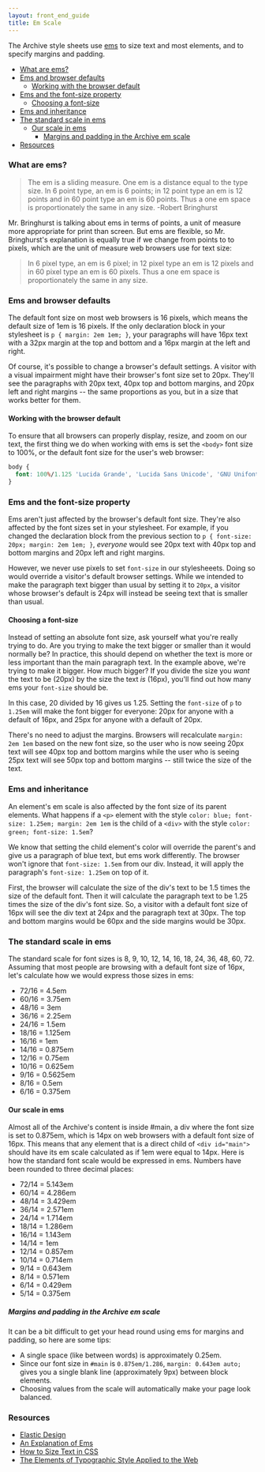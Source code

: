 ```yaml
---
layout: front_end_guide
title: Em Scale
---
```

The Archive style sheets use [ems](http://www.w3.org/TR/CSS21/syndata.html#length-units) to size text and most elements, and to specify margins and padding.

* [What are ems?](#what-are-ems)
* [Ems and browser defaults](#ems-and-browser-defaults)
    * [Working with the browser default](#ems-and-browser-defaults-working-with-the-browser-default)
* [Ems and the font-size property](#ems-and-the-font-size-property)
    * [Choosing a font-size](#ems-and-the-font-size-property-choosing-a-font-size)
* [Ems and inheritance](#ems-and-inheritance)
* [The standard scale in ems](#standard-scale)
    * [Our scale in ems](#standard-scale-our-scale)
        * [Margins and padding in the Archive em scale](#standard-scale-our-scale-margins-and-padding)
* [Resources](#resources)

<h3 id="what-are-ems">What are ems?</h3>

> The em is a sliding measure. One em is a distance equal to the type size. In 6 point type, an em is 6 points; in 12 point type an em is 12 points and in 60 point type an em is 60 points. Thus a one em space is proportionately the same in any size.
> -Robert Bringhurst

Mr. Bringhurst is talking about ems in terms of points, a unit of measure more appropriate for print than screen. But ems are flexible, so Mr. Bringhurst's explanation is equally true if we change from points to to pixels, which are the unit of measure web browsers use for text size:

> In 6 pixel type, an em is 6 pixel; in 12 pixel type an em is 12 pixels and in 60 pixel type an em is 60 pixels. Thus a one em space is proportionately the same in any size.

<h3 id="ems-and-browser-defaults">Ems and browser defaults</h3>

The default font size on most web browsers is 16 pixels, which means the default size of 1em is 16 pixels. If the only declaration block in your stylesheet is `p { margin: 2em 1em; }`, your paragraphs will have 16px text with a 32px margin at the top and bottom and a 16px margin at the left and right.

Of course, it's possible to change a browser's default settings. A visitor with a visual impairment might have their browser's font size set to 20px. They'll see the paragraphs with 20px text, 40px top and bottom margins, and 20px left and right margins -- the same proportions as you, but in a size that works better for them.

<h4 id="ems-and-browser-defaults-working-with-the-browser-default">Working with the browser default</h4>

To ensure that all browsers can properly display, resize, and zoom on our text, the first thing we do when working with ems is set the `<body>` font size to 100%, or the default font size for the user's web browser:

```css
body {
  font: 100%/1.125 'Lucida Grande', 'Lucida Sans Unicode', 'GNU Unifont', Verdana, Helvetica, sans-serif;
}
```

<h3 id="ems-and-the-font-size-property">Ems and the font-size property</h3>

Ems aren't just affected by the browser's default font size. They're also affected by the font sizes set in your stylesheet. For example, if you changed the declaration block from the previous section to `p { font-size: 20px; margin: 2em 1em; }`, *everyone* would see 20px text with 40px top and bottom margins and 20px left and right margins.

However, we never use pixels to set `font-size` in our stylesheeets. Doing so would override a visitor's default browser settings. While we intended to make the paragraph text bigger than usual by setting it to `20px`, a visitor whose browser's default is 24px will instead be seeing text that is smaller than usual.

<h4 id="ems-and-the-font-size-property-choosing-a-font-size">Choosing a font-size</h4>

Instead of setting an absolute font size, ask yourself what you're really trying to do. Are you trying to make the text bigger or smaller than it would normally be? In practice, this should depend on whether the text is more or less important than the main paragraph text. In the example above, we're trying to make it bigger. How much bigger? If you divide the size you *want* the text to be (20px) by the size the text *is* (16px), you'll find out how many ems your `font-size` should be.

In this case, 20 divided by 16 gives us 1.25. Setting the `font-size` of `p` to `1.25em` will make the font bigger for everyone: 20px for anyone with a default of 16px, and 25px for anyone with a default of 20px.

There's no need to adjust the margins. Browsers will recalculate `margin: 2em 1em` based on the new font size, so the user who is now seeing 20px text will see 40px top and bottom margins while the user who is seeing 25px text will see 50px top and bottom margins -- still twice the size of the text.

<h3 id="ems-and-inheritance">Ems and inheritance</h3>

An element's em scale is also affected by the font size of its parent elements. What happens if a `<p>` element with the style `color: blue; font-size: 1.25em; margin: 2em 1em` is the child of a `<div>` with the style `color: green; font-size: 1.5em`?

We know that setting the child element's color will override the parent's and give us a paragraph of blue text, but ems work differently. The browser won't ignore that `font-size: 1.5em` from our div. Instead, it will apply the paragraph's `font-size: 1.25em` on top of it.

First, the browser will calculate the size of the div's text to be 1.5 times the size of the default font. Then it will calculate the paragraph text to be 1.25 times the size of the div's font size. So, a visitor with a default font size of 16px will see the div text at 24px and the paragraph text at 30px. The top and bottom margins would be 60px and the side margins would be 30px.

<h3 id="standard-scale">The standard scale in ems</h3>

The standard scale for font sizes is 8, 9, 10, 12, 14, 16, 18, 24, 36, 48, 60, 72. Assuming that most people are browsing with a default font size of 16px, let's calculate how we would express those sizes in ems:

* 72/16 = 4.5em
* 60/16 = 3.75em
* 48/16 = 3em
* 36/16 = 2.25em
* 24/16 = 1.5em
* 18/16 = 1.125em
* 16/16 = 1em
* 14/16 = 0.875em
* 12/16 = 0.75em
* 10/16 = 0.625em
* 9/16 = 0.5625em
* 8/16 = 0.5em
* 6/16 = 0.375em

<h4 id="standard-scale-our-scale">Our scale in ems</h4>

Almost all of the Archive's content is inside #main, a div where the font size is set to 0.875em, which is 14px on web browsers with a default font size of 16px. This means that any element that is a direct child of `<div id="main">` should have its em scale calculated as if 1em were equal to 14px. Here is how the standard font scale would be expressed in ems. Numbers have been rounded to three decimal places:

* 72/14 = 5.143em
* 60/14 = 4.286em
* 48/14 = 3.429em
* 36/14 = 2.571em
* 24/14 = 1.714em
* 18/14 = 1.286em
* 16/14 = 1.143em
* 14/14 = 1em
* 12/14 = 0.857em
* 10/14 = 0.714em
* 9/14 = 0.643em
* 8/14 = 0.571em
* 6/14 = 0.429em
* 5/14 = 0.375em

<h5 id="standard-scale-our-scale-margins-and-padding">Margins and padding in the Archive em scale</h5>

It can be a bit difficult to get your head round using ems for margins and padding, so here are some tips:

* A single space (like between words) is approximately 0.25em.
* Since our font size in `#main` is `0.875em/1.286`, `margin: 0.643em auto;` gives you a single blank line (approximately 9px) between block elements.
* Choosing values from the scale will automatically make your page look balanced.

<h3 id="resources">Resources</h3>

* [Elastic Design](http://alistapart.com/article/elastic)
* [An Explanation of Ems](http://24ways.org/2005/an-explanation-of-ems/)
* [How to Size Text in CSS](http://alistapart.com/article/howtosizetextincss)
* [The Elements of Typographic Style Applied to the Web](http://webtypography.net)